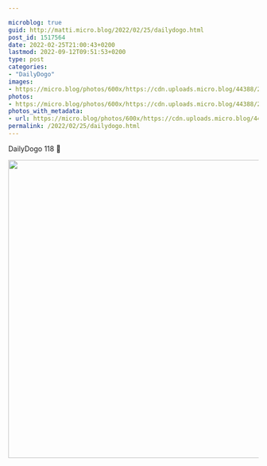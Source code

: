 ```yaml
---

microblog: true
guid: http://matti.micro.blog/2022/02/25/dailydogo.html
post_id: 1517564
date: 2022-02-25T21:00:43+0200
lastmod: 2022-09-12T09:51:53+0200
type: post
categories:
- "DailyDogo"
images:
- https://micro.blog/photos/600x/https://cdn.uploads.micro.blog/44388/2022/cecdc6aac9.jpg
photos:
- https://micro.blog/photos/600x/https://cdn.uploads.micro.blog/44388/2022/cecdc6aac9.jpg
photos_with_metadata:
- url: https://micro.blog/photos/600x/https://cdn.uploads.micro.blog/44388/2022/cecdc6aac9.jpg
permalink: /2022/02/25/dailydogo.html
---
```

DailyDogo 118 🐶

<img src="https://micro.blog/photos/600x/https://blog.martin-haehnel.de/uploads/2022/cecdc6aac9.jpg" width="600" height="600" alt="" />
